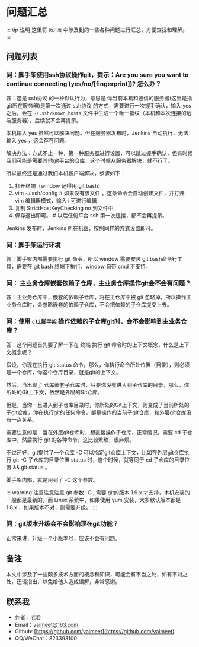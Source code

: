 # 问题汇总


::: tip 说明
这里将 `微开发` 中涉及到的一些各种问题进行汇总，方便查找和理解。
:::

## 问题列表

### 问：脚手架使用ssh协议操作git，提示：Are you sure you want to continue connecting (yes/no/[fingerprint])? 怎么办？

答：这是 ssh协议 的一种默认行为，意思是 你当前本机和通信的服务器(这里是指git所在服务器)是第一次通过 ssh协议 的方式，需要进行一次握手确认，输入 yes 之后，会在 `~/.ssh/known_hosts` 文件中生成一个唯一指纹（本机和本次连接的远端服务器），后续就不会再提示。

本机输入 yes 虽然可以解决问题。但在服务器发布时，Jenkins 自动执行，无法输入 yes ，这会存在问题。

解决办法：方式不止一种，第一种服务器进行设置，可以跳过握手确认，但有时候我们可能是需要其他git平台的仓库，这个时候从服务器解决，就不行了。

所以最终还是通过我们本机客户端解决，步骤如下：


1. 打开终端（window 记得用 git bash）
2. vim ~/.ssh/config # 如果没有该文件 ，这条命令会自动创建文件，并打开 vim 编辑器模式，输入 i 可进行编辑
3. 复制 StrictHostKeyChecking no 到文件中
4. 保存退出即可。 # 以后任何平台 ssh 第一次连接，都不会再提示。

Jenkins 发布时，Jenkins 所在机器，按照同样的方式设置即可。

### 问：脚手架运行环境

答：脚手架内部需要执行 git 命令，所以 window 需要安装 git bash命令行工具，需要在 git bash 终端下执行，window 自带 cmd 不支持。

### 问： 主业务仓库嵌套依赖子仓库，主业务仓库操作git会不会有问题？

答：主业务仓库中，嵌套的依赖子仓库，将在主仓库中被 git 忽略掉，所以操作主业务仓库时，会忽略嵌套的依赖子仓库，不会把依赖的子仓库提交上去。


### 问：使用 `cli脚手架` 操作依赖的子仓库git时，会不会影响到主业务仓库？

答：这个问题首先要了解一下在 终端 执行 git 命令时的上下文概念，什么是上下文概念呢？

假设，你现在执行 git status 命令，那么，你执行命令所处位置（目录），则必须是一个仓库，你这个仓库目录，就是git的上下文。

然后，当出现了 仓库嵌套子仓库时，只要你没有进入到子仓库的目录，那么，你所处的Git上下文，依然是外层的Git仓库。

但是，当你一旦进入到子仓库目录时，你所处的Git上下文，则变成了当前所处的子git仓库，你在执行git的任何命令，都是操作的当前子git仓库，和外层git仓库没有一点关系。

需要注意的是：当在外层git仓库时，想直接操作子仓库，正常情况，需要 cd 子仓库中，然后执行 git 的各种命令，这比较繁琐，很麻烦。

不过还好，git提供了一个仓库 -C 可以指定git仓库上下文，比如在外层git仓库执行 git -C 子仓库的目录位置 status 时，这个时候，就等同于 cd 子仓库的目录位置 && git status 。

脚手架内部，就是用到了 -C 这个参数。

::: warning 注意注意注意
git 参数 -C , 需要 git的版本 1.9.x 才支持，本机安装的一般都是最新的，而 Linux 系统中，如果使用 yum 安装，大多默认版本都是 1.8.x ，如果版本不对，则需要升级。
:::

### 问：git版本升级会不会影响现在git功能？

正常来讲，升级一个小版本号，应该不会有问题。

## 备注

本文中涉及了一些颇多技术方面的概念和知识，可能会有不当之处，如有不对之处，还请指出，以免给他人造成误解，非常感谢。


## 联系我

- 作者：老君
- Email：yaimeet@163.com
- Github: [https://github.com/yaimeet](https://github.com/yaimeet)
- QQ/WeChat：823393100


